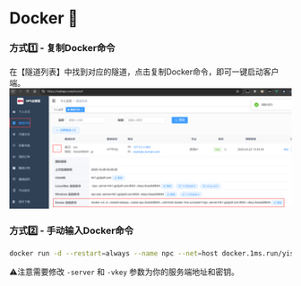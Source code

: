# Docker 🐳


### 方式1️⃣ - 复制Docker命令
在【隧道列表】中找到对应的隧道，点击复制Docker命令，即可一键启动客户端。
![batch1](/docker.png)



### 方式2️⃣ - 手动输入Docker命令
``` bash
docker run -d --restart=always --name npc --net=host docker.1ms.run/yisier1/npc -server=xxx -vkey=xxx
```

⚠️注意需要修改 `-server` 和 `-vkey` 参数为你的服务端地址和密钥。
